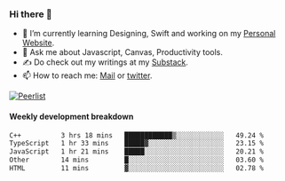 ### Hi there 👋

- 🌱 I’m currently learning Designing, Swift and working on my [Personal Website](https://kvaishak.com/).
- 💬 Ask me about Javascript, Canvas,  Productivity tools. 
- :writing_hand: Do check out my writings at my [Substack](https://kvaishak.substack.com/).
- 📫 How to reach me: [Mail](mailto:vaishak.kaippanchery@gmail.com) or [twitter](https://twitter.com/kvaishack).

[![Peerlist](https://github-readme-badge.peerlist.io/api/vaishak)](https://peerlist.io/vaishak)

#### Weekly development breakdown

<!--START_SECTION:waka-->

```txt
C++          3 hrs 18 mins   ████████████▒░░░░░░░░░░░░   49.24 %
TypeScript   1 hr 33 mins    █████▓░░░░░░░░░░░░░░░░░░░   23.15 %
JavaScript   1 hr 21 mins    █████░░░░░░░░░░░░░░░░░░░░   20.21 %
Other        14 mins         █░░░░░░░░░░░░░░░░░░░░░░░░   03.60 %
HTML         11 mins         ▓░░░░░░░░░░░░░░░░░░░░░░░░   02.78 %
```

<!--END_SECTION:waka-->
